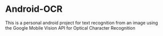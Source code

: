 # Android-OCR
This is a personal android project for text recognition from an image using the Google Mobile Vision API for Optical Character Recognition
